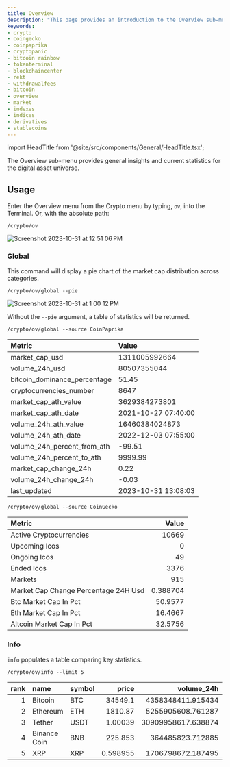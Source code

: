 ```yaml
---
title: Overview
description: "This page provides an introduction to the Overview sub-menu, within the Crypto menu, of the OpenBB Terminal. The menu provides general insights and current statistics for the digital asset universe."
keywords:
- crypto
- coingecko
- coinpaprika
- cryptopanic
- bitcoin rainbow
- tokenterminal
- blockchaincenter
- rekt
- withdrawalfees
- bitcoin
- overview
- market
- indexes
- indices
- derivatives
- stablecoins
---
```


import HeadTitle from '@site/src/components/General/HeadTitle.tsx';

<HeadTitle title="Overview - Crypto - Menus | OpenBB Terminal Docs" />

The Overview sub-menu provides general insights and current statistics for the digital asset universe.

## Usage

Enter the Overview menu from the Crypto menu by typing, `ov`, into the Terminal.  Or, with the absolute path:

```console
/crypto/ov
```

![Screenshot 2023-10-31 at 12 51 06 PM](https://github.com/OpenBB-finance/OpenBBTerminal/assets/85772166/c756cef5-4dfc-4098-a1a8-2fdf231c5f29)

### Global

This command will display a pie chart of the market cap distribution across categories.

```console
/crypto/ov/global --pie
```

![Screenshot 2023-10-31 at 1 00 12 PM](https://github.com/OpenBB-finance/OpenBBTerminal/assets/85772166/f5b174f9-dd4a-45db-b033-f892187a292d)

Without the `--pie` argument, a table of statistics will be returned.

```console
/crypto/ov/global --source CoinPaprika
```

| Metric                       | Value               |
|:-----------------------------|:--------------------|
| market_cap_usd               | 1311005992664       |
| volume_24h_usd               | 80507355044         |
| bitcoin_dominance_percentage | 51.45               |
| cryptocurrencies_number      | 8647                |
| market_cap_ath_value         | 3629384273801       |
| market_cap_ath_date          | 2021-10-27 07:40:00 |
| volume_24h_ath_value         | 16460384024873      |
| volume_24h_ath_date          | 2022-12-03 07:55:00 |
| volume_24h_percent_from_ath  | -99.51              |
| volume_24h_percent_to_ath    | 9999.99             |
| market_cap_change_24h        | 0.22                |
| volume_24h_change_24h        | -0.03               |
| last_updated                 | 2023-10-31 13:08:03 |

```console
/crypto/ov/global --source CoinGecko
```

| Metric                               |        Value |
|:-------------------------------------|-------------:|
| Active Cryptocurrencies              | 10669        |
| Upcoming Icos                        |     0        |
| Ongoing Icos                         |    49        |
| Ended Icos                           |  3376        |
| Markets                              |   915        |
| Market Cap Change Percentage 24H Usd |     0.388704 |
| Btc Market Cap In Pct                |    50.9577   |
| Eth Market Cap In Pct                |    16.4667   |
| Altcoin Market Cap In Pct            |    32.5756   |


### Info

`info` populates a table comparing key statistics.

```console
/crypto/ov/info --limit 5
```

|   rank | name         | symbol   |        price |   volume_24h |   circulating_supply |   total_supply |   max_supply |   market_cap |   beta_value |   ath_price |
|-------:|:-------------|:---------|-------------:|-------------:|---------------------:|---------------:|-------------:|-------------:|-------------:|------------:|
|      1 | Bitcoin      | BTC      | 34549.1      |  4358348411.915434 |             19529500 |       19529494 |     21000000 | 674727548248 |   1.08882    | 68692.1     |
|      2 | Ethereum     | ETH      |  1810.87     |  5255905608.761287 |            120269517 |      120269517 |            0 | 217792941980 |   1.14074    |  4864.11    |
|      3 | Tether       | USDT     |     1.00039  |  30909958617.638874  |          84663138137 |    87870794561 |            0 |  84696158663 |  -0.00166159 |     1.21549 |
|      4 | Binance Coin | BNB      |   225.853    |  364485823.712885 |            151703660 |      151070177 |    200000000 |  34262746244 |   0.858213   |   690.568   |
|      5 | XRP          | XRP      |     0.598955 |  1706798672.187495  |          53560508378 |    99988331658 | 100000000000 |  32080335199 |   1.01748    |     3.84194 |


